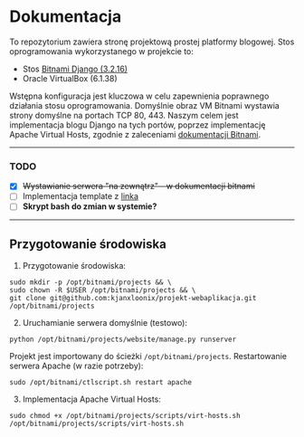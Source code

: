 # Dokumentacja

To repozytorium zawiera stronę projektową prostej platformy blogowej. Stos oprogramowania wykorzystanego w projekcie to:
- Stos [Bitnami Django (3.2.16)](https://bitnami.com/stack/django)
- Oracle VirtualBox (6.1.38)

Wstępna konfiguracja jest kluczowa w celu zapewnienia poprawnego działania stosu oprogramowania. Domyślnie obraz VM Bitnami wystawia strony domyślne na portach TCP 80, 443. Naszym celem jest implementacja blogu Django na tych portów, poprzez implementację Apache Virtual Hosts, zgodnie z zaleceniami [dokumentacji Bitnami](https://docs.bitnami.com/virtual-machine/infrastructure/django/get-started/deploy-django-project/).

---
### TODO
- [X] ~~Wystawianie serwera "na zewnątrz" - w dokumentacji bitnami~~
- [ ] Implementacja template z [linka](https://djangocentral.com/building-a-blog-application-with-django/)
- [ ] **Skrypt bash do zmian w systemie?**
- --


## Przygotowanie środowiska

1. Przygotowanie środowiska:
```
sudo mkdir -p /opt/bitnami/projects && \
sudo chown -R $USER /opt/bitnami/projects && \
git clone git@github.com:kjanxloonix/projekt-webaplikacja.git /opt/bitnami/projects
```
2. Uruchamianie serwera domyślnie (testowo):
```
python /opt/bitnami/projects/website/manage.py runserver
```

Projekt jest importowany do ścieżki `/opt/bitnami/projects`.
Restartowanie serwera Apache (w razie potrzeby):
```
sudo /opt/bitnami/ctlscript.sh restart apache
```
3. Implementacja Apache Virtual Hosts:
```
sudo chmod +x /opt/bitnami/projects/scripts/virt-hosts.sh
/opt/bitnami/projects/scripts/virt-hosts.sh
```

